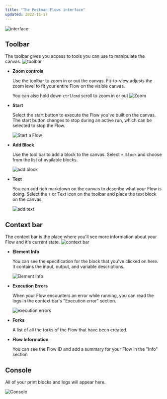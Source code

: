 ```yaml
---
title: "The Postman Flows interface"
updated: 2022-11-17
---
```


![interface](https://assets.postman.com/postman-labs-docs/interface/updated-interface-main.png)

## Toolbar

The toolbar gives you access to tools you can use to manipulate the canvas.
![toolbar](https://assets.postman.com/postman-labs-docs/interface/updated-interface-tool-bar.png)

- **Zoom controls**

  Use the toolbar to zoom in or out the canvas. Fit-to-view adjusts the zoom level to fit your entire Flow on the visible canvas.

  You can also hold down `ctrl`/`cmd` scroll to zoom in or out
  ![Zoom](https://assets.postman.com/postman-labs-docs/interface/updated-interface-zoom-controls.gif)

- **Start**

  Select the start button to execute the Flow you've built on the canvas. The start button changes to stop during an active run, which can be selected to stop the Flow.

  ![Start a Flow](https://assets.postman.com/postman-labs-docs/interface/updated-interface-start-flow.gif)

- **Add Block**

  Use the tool bar to add a block to the canvas. Select `+ Block` and choose from the list of available blocks.

  ![add block](https://assets.postman.com/postman-labs-docs/interface/updated-interface-add-block.gif)

- **Text**

  You can add rich markdown on the canvas to describe what your Flow is doing. Select the `T` or Text icon on the toolbar and place the text block on the canvas.

  ![add text](https://assets.postman.com/postman-labs-docs/interface/updated-interface-add-annotations.gif)

## Context bar

The context bar is the place where you'll see more information about your Flow and it's current state.
![context bar](https://assets.postman.com/postman-labs-docs/interface/updated-interface-context-bar.png)

- **Element Info**

  You can see the specification for the block that you've clicked on here. It contains the input, output, and variable descriptions.

  ![Element Info](https://assets.postman.com/postman-labs-docs/interface/updated-interface-element-info.gif)

- **Execution Errors**

  When your Flow encounters an error while running, you can read the logs in the context bar's "Execution error" section.

  ![execution errors](https://assets.postman.com/postman-labs-docs/interface/updated-interface-execution-error.gif)

- **Forks**

  A list of all the forks of the Flow that have been created.

- **Flow Information**

  You can see the Flow ID and add a summary for your Flow in the "Info" section

## Console

  All of your print blocks and logs will appear here.

  ![Console](https://assets.postman.com/postman-labs-docs/interface/console.gif)
